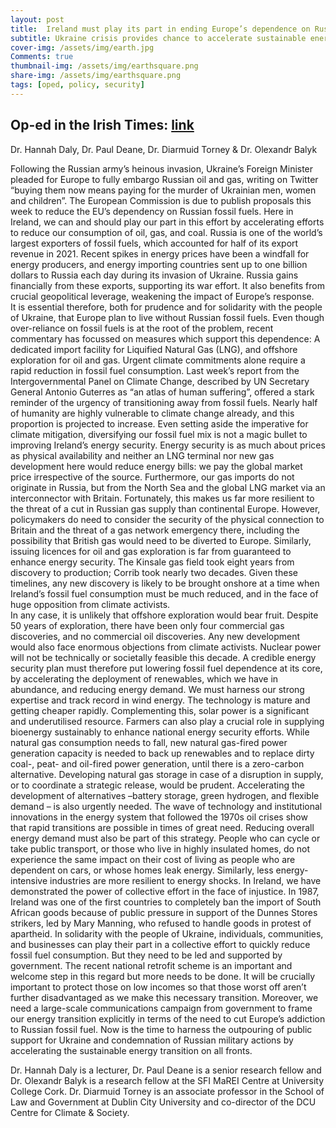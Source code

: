 ```yaml
---
layout: post
title:  Ireland must play its part in ending Europe’s dependence on Russian fossil fuels
subtitle: Ukraine crisis provides chance to accelerate sustainable energy transition
cover-img: /assets/img/earth.jpg
Comments: true
thumbnail-img: /assets/img/earthsquare.png
share-img: /assets/img/earthsquare.png
tags: [oped, policy, security]
---
```


## Op-ed in the Irish Times: [link](https://www.irishtimes.com/opinion/ireland-must-play-its-part-in-ending-europe-s-dependence-on-russian-fossil-fuels-1.4820714)

Dr. Hannah Daly, Dr. Paul Deane, Dr. Diarmuid Torney & Dr. Olexandr Balyk

Following the Russian army’s heinous invasion, Ukraine’s Foreign Minister pleaded for Europe to fully embargo Russian oil and gas, writing on Twitter “buying them now means paying for the murder of Ukrainian men, women and children”. The European Commission is due to publish proposals this week to reduce the EU’s dependency on Russian fossil fuels. Here in Ireland, we can and should play our part in this effort by accelerating efforts to reduce our consumption of oil, gas, and coal.
Russia is one of the world’s largest exporters of fossil fuels, which accounted for half of its export revenue in 2021. Recent spikes in energy prices have been a windfall for energy producers, and energy importing countries sent up to one billion dollars to Russia each day during its invasion of Ukraine.
Russia gains financially from these exports, supporting its war effort. It also benefits from crucial geopolitical leverage, weakening the impact of Europe’s response.  
It is essential therefore, both for prudence and for solidarity with the people of Ukraine, that Europe plan to live without Russian fossil fuels.
Even though over-reliance on fossil fuels is at the root of the problem, recent commentary has focussed on measures which support this dependence: A dedicated import facility for Liquified Natural Gas (LNG), and offshore exploration for oil and gas.
Urgent climate commitments alone require a rapid reduction in fossil fuel consumption. Last week’s report from the Intergovernmental Panel on Climate Change, described by UN Secretary General Antonio Guterres as “an atlas of human suffering”, offered a stark reminder of the urgency of transitioning away from fossil fuels. Nearly half of humanity are highly vulnerable to climate change already, and this proportion is projected to increase.
Even setting aside the imperative for climate mitigation, diversifying our fossil fuel mix is not a magic bullet to improving Ireland’s energy security.
Energy security is as much about prices as physical availability and neither an LNG terminal nor new gas development here would reduce energy bills: we pay the global market price irrespective of the source.
Furthermore, our gas imports do not originate in Russia, but from the North Sea and the global LNG market via an interconnector with Britain. Fortunately, this makes us far more resilient to the threat of a cut in Russian gas supply than continental Europe. However, policymakers do need to consider the security of the physical connection to Britain and the threat of a gas network emergency there, including the possibility that British gas would need to be diverted to Europe.
Similarly, issuing licences for oil and gas exploration is far from guaranteed to enhance energy security. The Kinsale gas field took eight years from discovery to production; Corrib took nearly two decades. Given these timelines, any new discovery is likely to be brought onshore at a time when Ireland’s fossil fuel consumption must be much reduced, and in the face of huge opposition from climate activists.  
In any case, it is unlikely that offshore exploration would bear fruit. Despite 50 years of exploration, there have been only four commercial gas discoveries, and no commercial oil discoveries. Any new development would also face enormous objections from climate activists.
Nuclear power will not be technically or societally feasible this decade.
A credible energy security plan must therefore put lowering fossil fuel dependence at its core, by accelerating the deployment of renewables, which we have in abundance, and reducing energy demand.
We must harness our strong expertise and track record in wind energy. The technology is mature and getting cheaper rapidly. Complementing this, solar power is a significant and underutilised resource. Farmers can also play a crucial role in supplying bioenergy sustainably to enhance national energy security efforts.
While natural gas consumption needs to fall, new natural gas-fired power generation capacity is needed to back up renewables and to replace dirty coal-, peat- and oil-fired power generation, until there is a zero-carbon alternative. Developing natural gas storage in case of a disruption in supply, or to coordinate a strategic release, would be prudent. Accelerating the development of alternatives –battery storage, green hydrogen, and flexible demand – is also urgently needed.
The wave of technology and institutional innovations in the energy system that followed the 1970s oil crises show that rapid transitions are possible in times of great need.
Reducing overall energy demand must also be part of this strategy. People who can cycle or take public transport, or those who live in highly insulated homes, do not experience the same impact on their cost of living as people who are dependent on cars, or whose homes leak energy. Similarly, less energy-intensive industries are more resilient to energy shocks.
In Ireland, we have demonstrated the power of collective effort in the face of injustice. In 1987, Ireland was one of the first countries to completely ban the import of South African goods because of public pressure in support of the Dunnes Stores strikers, led by Mary Manning, who refused to handle goods in protest of apartheid.
In solidarity with the people of Ukraine, individuals, communities, and businesses can play their part in a collective effort to quickly reduce fossil fuel consumption. But they need to be led and supported by government. The recent national retrofit scheme is an important and welcome step in this regard but more needs to be done. It will be crucially important to protect those on low incomes so that those worst off aren’t further disadvantaged as we make this necessary transition. Moreover, we need a large-scale communications campaign from government to frame our energy transition explicitly in terms of the need to cut Europe’s addiction to Russian fossil fuel.
Now is the time to harness the outpouring of public support for Ukraine and condemnation of Russian military actions by accelerating the sustainable energy transition on all fronts.

Dr. Hannah Daly is a lecturer, Dr. Paul Deane is a senior research fellow and Dr. Olexandr Balyk is a research fellow at the SFI MaREI Centre at University College Cork.
Dr. Diarmuid Torney is an associate professor in the School of Law and Government at Dublin City University and co-director of the DCU Centre for Climate & Society.
